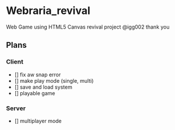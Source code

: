 # Webraria_revival
Web Game using HTML5 Canvas revival project @igg002 thank you 


## Plans

### Client
- [] fix aw snap error
- [] make play mode (single, multi)
- [] save and load system
- [] playable game

### Server
- [] multiplayer mode
